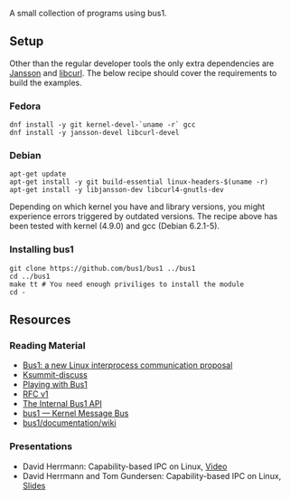 A small collection of programs using bus1.

## Setup

Other than the regular developer tools the only extra dependencies are
[Jansson](https://jansson.readthedocs.io/en/2.9/) and
[libcurl](https://curl.haxx.se/libcurl/). The below recipe should cover the
requirements to build the examples.

### Fedora

    dnf install -y git kernel-devel-`uname -r` gcc
    dnf install -y jansson-devel libcurl-devel

### Debian

    apt-get update
    apt-get install -y git build-essential linux-headers-$(uname -r)
    apt-get install -y libjansson-dev libcurl4-gnutls-dev

Depending on which kernel you have and library versions, you might experience
errors triggered by outdated versions. The recipe above has been tested with
kernel (4.9.0) and gcc (Debian 6.2.1-5).

### Installing bus1

    git clone https://github.com/bus1/bus1 ../bus1
    cd ../bus1
    make tt # You need enough priviliges to install the module
    cd -

## Resources

### Reading Material

- [Bus1: a new Linux interprocess communication proposal](https://lwn.net/Articles/697191/)
- [Ksummit-discuss](https://lists.linuxfoundation.org/pipermail/ksummit-discuss/2016-July/003047.html)
- [Playing with Bus1](http://blog.peter-b.co.uk/2016/10/playing-with-bus1.html)
- [RFC v1](http://lkml.iu.edu/hypermail/linux/kernel/1610.3/02995.html)
- [The Internal Bus1 API](http://www.bus1.org/bus1.kernel-api.html)
- [bus1 — Kernel Message Bus](http://www.bus1.org/bus1.html)
- [bus1/documentation/wiki](https://github.com/bus1/documentation/wiki)

### Presentations

- David Herrmann: Capability-based IPC on Linux, [Video](https://www.youtube.com/watch?v=6zN0b6BfgLY)
- David Herrmann and Tom Gundersen: Capability-based IPC on Linux, [Slides](http://linuxplumbersconf.org/2016/ocw//system/presentations/3819/original/bus3.pdf)
